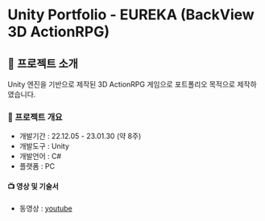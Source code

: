 # Unity Portfolio - EUREKA (BackView 3D ActionRPG)

## 📣 프로젝트 소개
Unity 엔진을 기반으로 제작된 3D ActionRPG 게임으로 포트폴리오 목적으로 제작하였습니다.
<br>

### 📜 프로젝트 개요
- 개발기간 : 22.12.05 - 23.01.30 (약 8주)
- 개발도구 : Unity
- 개발언어 : C#
- 플랫폼 : PC

#### 📺 영상 및 기술서
- 동영상 : [youtube](https://www.youtube.com/watch?v=CK8OJzMM3Wg&t=375s&ab_channel=EUREKA)

